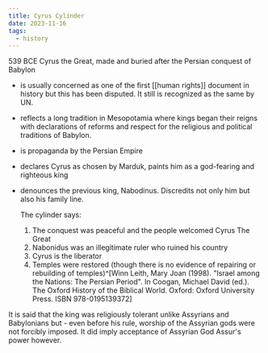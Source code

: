 ```yaml
---
title: Cyrus Cylinder
date: 2023-11-16
tags:
  - history
---
```

539 BCE
Cyrus the Great, made and buried after the Persian conquest of Babylon 

- is usually concerned as one of the first [[human rights]] document in history but this has been disputed. It still is recognized as the same by UN. 

- reflects a long tradition in Mesopotamia where kings began their reigns with declarations of reforms and respect for the religious and political traditions of Babylon.

- is propaganda by the Persian Empire 

- declares Cyrus as chosen by Marduk, paints him as a god-fearing and righteous king
- denounces the previous king, Nabodinus. Discredits not only him but also his family line. 
  
  The cylinder says:
  1. The conquest was peaceful and the people welcomed Cyrus The Great
  2. Nabonidus was an illegitimate ruler who ruined his country
  3. Cyrus is the liberator
  4. Temples were restored (though there is no evidence of repairing or rebuilding of temples)^[Winn Leith, Mary Joan (1998). "Israel among the Nations: The Persian Period". In Coogan, Michael David (ed.). The Oxford History of the Biblical World. Oxford: Oxford University Press. ISBN 978-0195139372]

It is said that the king was religiously tolerant unlike Assyrians and Babylonians but - 
even before his rule, worship of the Assyrian gods were not forcibly imposed. It did imply acceptance of Assyrian God Assur's power however. 